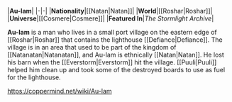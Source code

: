 |**Au-lam**|
|-|-|
|**Nationality**|[[Natan\|Natan]]|
|**World**|[[Roshar\|Roshar]]|
|**Universe**|[[Cosmere\|Cosmere]]|
|**Featured In**|*The Stormlight Archive*|

**Au-lam** is a man who lives in a small port village on the eastern edge of [[Roshar\|Roshar]] that contains the lighthouse [[Defiance\|Defiance]]. The village is in an area that used to be part of the kingdom of [[Natanatan\|Natanatan]], and Au-lam is ethnically [[Natan\|Natan]].
He lost his barn when the [[Everstorm\|Everstorm]] hit the village. [[Puuli\|Puuli]] helped him clean up and took some of the destroyed boards to use as fuel for the lighthouse.



https://coppermind.net/wiki/Au-lam